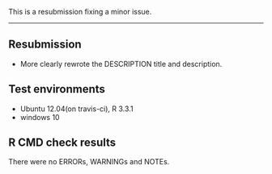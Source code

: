This is a resubmission fixing a minor issue.

---
## Resubmission
* More clearly rewrote the DESCRIPTION title and description. 


## Test environments
* Ubuntu 12.04(on travis-ci), R 3.3.1
* windows 10

## R CMD check results

There were no ERRORs, WARNINGs and NOTEs.
